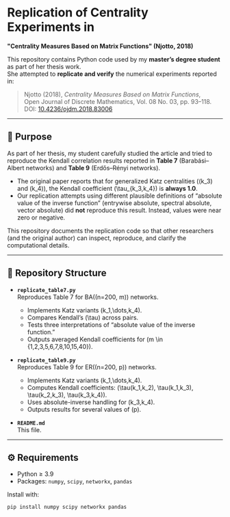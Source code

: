 
# Replication of Centrality Experiments in  
**"Centrality Measures Based on Matrix Functions" (Njotto, 2018)**

This repository contains Python code used by my **master’s degree student** as part of her thesis work.  
She attempted to **replicate and verify** the numerical experiments reported in:

> Njotto (2018), *Centrality Measures Based on Matrix Functions*,  
> Open Journal of Discrete Mathematics, Vol. 08 No. 03, pp. 93–118.  
> DOI: [10.4236/ojdm.2018.83006](https://doi.org/10.4236/ojdm.2018.83006)

---

## 🎯 Purpose

As part of her thesis, my student carefully studied the article and tried to reproduce the Kendall correlation results reported in **Table 7** (Barabási–Albert networks) and **Table 9** (Erdős–Rényi networks).

- The original paper reports that for generalized Katz centralities (\(k_3\) and \(k_4\)), the Kendall coefficient \(\tau_{k_3,k_4}\) is **always 1.0**.  
- Our replication attempts using different plausible definitions of “absolute value of the inverse function” (entrywise absolute, spectral absolute, vector absolute) did **not** reproduce this result. Instead, values were near zero or negative.  

This repository documents the replication code so that other researchers (and the original author) can inspect, reproduce, and clarify the computational details.

---

## 📂 Repository Structure

- **`replicate_table7.py`**  
  Reproduces Table 7 for BA(\(n=200, m\)) networks.  
  - Implements Katz variants \(k_1,\dots,k_4\).  
  - Compares Kendall’s \(\tau\) across pairs.  
  - Tests three interpretations of “absolute value of the inverse function.”  
  - Outputs averaged Kendall coefficients for \(m \in \{1,2,3,5,6,7,8,10,15,40\}\).

- **`replicate_table9.py`**  
  Reproduces Table 9 for ER(\(n=200, p\)) networks.  
  - Implements Katz variants \(k_1,\dots,k_4\).  
  - Computes Kendall coefficients: \(\tau(k_1,k_2), \tau(k_1,k_3), \tau(k_2,k_3), \tau(k_3,k_4)\).  
  - Uses absolute-inverse handling for \(k_3,k_4\).  
  - Outputs results for several values of \(p\).


- **`README.md`**  
  This file.

---

## ⚙️ Requirements

- Python ≥ 3.9  
- Packages: `numpy`, `scipy`, `networkx`, `pandas`

Install with:

```bash
pip install numpy scipy networkx pandas
